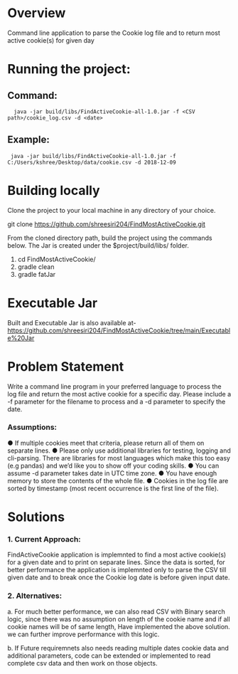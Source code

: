 # Overview
Command line application to parse the Cookie log file and to return most active cookie(s) for given day
# Running the project:
## Command:

      java -jar build/libs/FindActiveCookie-all-1.0.jar -f <CSV path>/cookie_log.csv -d <date>

## Example:

     java -jar build/libs/FindActiveCookie-all-1.0.jar -f C:/Users/kshree/Desktop/data/cookie.csv -d 2018-12-09

# Building locally

Clone the project to your local machine in any directory of your choice.

git clone https://github.com/shreesiri204/FindMostActiveCookie.git

From the cloned directory path, build the project using the commands below. The Jar is created under the $project/build/libs/ folder.

1. cd FindMostActiveCookie/
2. gradle clean
3. gradle fatJar

# Executable Jar 
Built and Executable Jar is also available at- https://github.com/shreesiri204/FindMostActiveCookie/tree/main/Executable%20Jar

# Problem Statement
Write a command line program in your preferred language to process the log file and return the most active cookie for a specific day. Please include a -f parameter for the filename to process and a -d parameter to specify the date.

### Assumptions:
● If multiple cookies meet that criteria, please return all of them on separate lines.
● Please only use additional libraries for testing, logging and cli-parsing. There are libraries for most
languages which make this too easy (e.g pandas) and we’d like you to show off your coding skills.
● You can assume -d parameter takes date in UTC time zone.
● You have enough memory to store the contents of the whole file.
● Cookies in the log file are sorted by timestamp (most recent occurrence is the first line of the file).

# Solutions

### 1. Current Approach:
FindActiveCookie application is implemnted to find a most active cookie(s) for a given date and to print on separate lines. Since the data is sorted, for better performance the application is implemnted only to parse the CSV till given date and to break once the Cookie log date is before given input date.

### 2. Alternatives:
a.  For much better performance, we can also read CSV with Binary search logic, since there was no assumption on length of the cookie name and if all cookie names will be of same length, Have implemented the above solution. we can further improve performance with this logic.

b. If Future requiremnets also needs reading multiple dates cookie data and additional parameters, code can be extended or implemented to read complete csv data and then work on those objects. 

